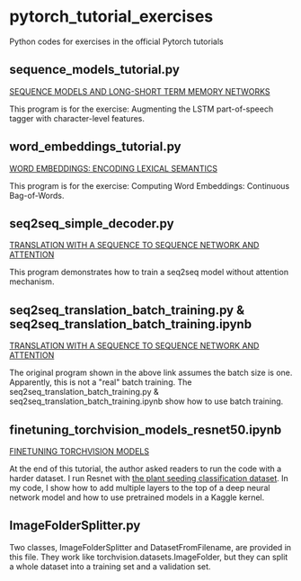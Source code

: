 # pytorch_tutorial_exercises
Python codes for exercises in the official Pytorch tutorials

## sequence_models_tutorial.py
[SEQUENCE MODELS AND LONG-SHORT TERM MEMORY NETWORKS](https://pytorch.org/tutorials/beginner/nlp/sequence_models_tutorial.html#sphx-glr-beginner-nlp-sequence-models-tutorial-py)

This program is for the exercise: Augmenting the LSTM part-of-speech tagger with character-level features.

## word_embeddings_tutorial.py
[WORD EMBEDDINGS: ENCODING LEXICAL SEMANTICS](https://pytorch.org/tutorials/beginner/nlp/word_embeddings_tutorial.html)

This program is for the exercise: Computing Word Embeddings: Continuous Bag-of-Words.

## seq2seq_simple_decoder.py
[TRANSLATION WITH A SEQUENCE TO SEQUENCE NETWORK AND ATTENTION](https://pytorch.org/tutorials/intermediate/seq2seq_translation_tutorial.html)

This program demonstrates how to train a seq2seq model without attention mechanism.

## seq2seq_translation_batch_training.py & seq2seq_translation_batch_training.ipynb
[TRANSLATION WITH A SEQUENCE TO SEQUENCE NETWORK AND ATTENTION](https://pytorch.org/tutorials/intermediate/seq2seq_translation_tutorial.html)

The original program shown in the above link assumes the batch size is one. Apparently, this is not a "real" batch training. The seq2seq_translation_batch_training.py & seq2seq_translation_batch_training.ipynb show how to use batch training.

## finetuning_torchvision_models_resnet50.ipynb

[FINETUNING TORCHVISION MODELS](https://pytorch.org/tutorials/beginner/finetuning_torchvision_models_tutorial.html)

At the end of this tutorial, the author asked readers to run the code with a harder dataset. I run Resnet with [the plant seeding classification dataset](https://www.kaggle.com/c/plant-seedlings-classification). In my code, I show how to add multiple layers to the top of a deep neural network model and how to use pretrained models in a Kaggle kernel.

## ImageFolderSplitter.py

Two classes, ImageFolderSplitter and DatasetFromFilename, are provided in this file. They work like torchvision.datasets.ImageFolder, but they can split a whole dataset into a training set and a validation set.